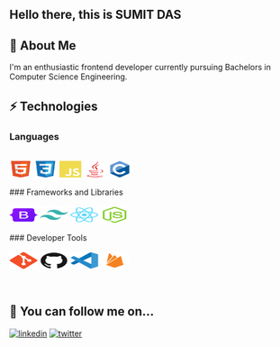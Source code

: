 ## Hello there, this is **SUMIT DAS**

## 🚀 About Me
I'm an enthusiastic frontend developer currently pursuing Bachelors in Computer Science Engineering.
<br>

## ⚡ Technologies
### Languages
<div style="display: inline_block"><br>
  <img align="center" alt="sumit-HTML" height="30" width="40" src="https://raw.githubusercontent.com/devicons/devicon/master/icons/html5/html5-original.svg">
  <img align="center" alt="sumit-CSS" height="30" width="40" src="https://raw.githubusercontent.com/devicons/devicon/master/icons/css3/css3-original.svg">
  <img align="center" alt="sumit-Js" height="30" width="40" src="https://raw.githubusercontent.com/devicons/devicon/master/icons/javascript/javascript-plain.svg">
<img align="center" alt="sumit-Java" height="30" width="40" src="https://raw.githubusercontent.com/devicons/devicon/master/icons/java/java-plain.svg">
  <img align="center" alt="sd-C" height="30" width="40" src="https://github.com/devicons/devicon/blob/master/icons/c/c-original.svg">

</div>
<br>
### Frameworks and Libraries
<div style style="display: inline_block"><br>
    <img align="center" alt="sd" height="30" width="50" src="https://github.com/devicons/devicon/blob/master/icons/bootstrap/bootstrap-original.svg">
    <img align="center" alt="sd" height="30" width="50" src="https://github.com/devicons/devicon/blob/master/icons/tailwindcss/tailwindcss-plain.svg"> 
    <img align="center" alt="sd" height="30" width="50" src="https://github.com/devicons/devicon/blob/master/icons/react/react-original.svg">
    <img align="center" alt="sd" height="30" width="50" src="https://github.com/devicons/devicon/blob/master/icons/nodejs/nodejs-plain.svg">
   
</div>
<br>
### Developer Tools
<div style style="display: inline_block"><br>
    <img align="center" alt="sd" height="30" width="50" src="https://github.com/devicons/devicon/blob/master/icons/git/git-original.svg">   
    <img align="center" alt="sd" height="30" width="50" src="https://github.com/devicons/devicon/blob/master/icons/github/github-original.svg">
    <img align="center" alt="sd" height="30" width="50" src="https://github.com/devicons/devicon/blob/master/icons/vscode/vscode-original.svg">
    <img align="center" alt="sd" height="30" width="50" src="https://github.com/devicons/devicon/blob/master/icons/firebase/firebase-plain.svg">   
</div>
<br>

</div>
</div>
</div>
<br>

## 🔗 You can follow me on...
[![linkedin](https://img.shields.io/badge/linkedin-0A66C2?style=for-the-badge&logo=linkedin&logoColor=white)](https://www.linkedin.com/in/sumit-das-a661b01ba/)
[![twitter](https://img.shields.io/badge/twitter-1DA1F2?style=for-the-badge&logo=twitter&logoColor=white)](https://twitter.com/sumitdas0849)
